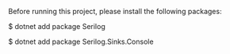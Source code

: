 Before running this project, please install the following packages: 

$ dotnet add package Serilog

$ dotnet add package Serilog.Sinks.Console

